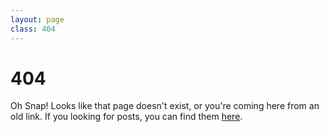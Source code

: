 ```yaml
---
layout: page
class: 404
---
```


# 404

Oh Snap! Looks like that page doesn't exist, or you're coming here from an old link. If you looking for posts, you can find them [here](/archive).
